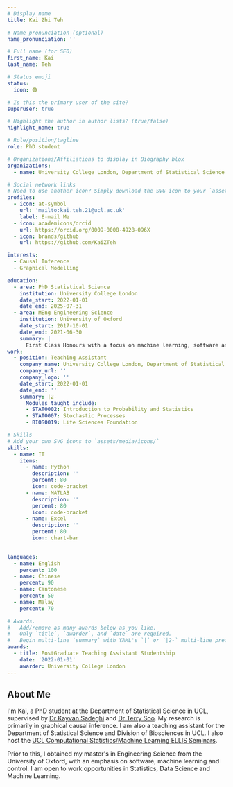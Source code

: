 ```yaml
---
# Display name
title: Kai Zhi Teh

# Name pronunciation (optional)
name_pronunciation: ''

# Full name (for SEO)
first_name: Kai
last_name: Teh

# Status emoji
status:
  icon: 🟢

# Is this the primary user of the site?
superuser: true

# Highlight the author in author lists? (true/false)
highlight_name: true

# Role/position/tagline
role: PhD student

# Organizations/Affiliations to display in Biography blox
organizations:
  - name: University College London, Department of Statistical Science

# Social network links
# Need to use another icon? Simply download the SVG icon to your `assets/media/icons/` folder.
profiles:
  - icon: at-symbol
    url: 'mailto:kai.teh.21@ucl.ac.uk'
    label: E-mail Me
  - icon: academicons/orcid
    url: https://orcid.org/0009-0008-4928-096X
  - icon: brands/github
    url: https://github.com/KaiZTeh

interests:
  - Causal Inference
  - Graphical Modelling

education:
  - area: PhD Statistical Science
    institution: University College London
    date_start: 2022-01-01
    date_end: 2025-07-31
  - area: MEng Engineering Science 
    institution: University of Oxford
    date_start: 2017-10-01
    date_end: 2021-06-30
    summary: |
      First Class Honours with a focus on machine learning, software and control
work:
  - position: Teaching Assistant
    company_name: University College London, Department of Statistical Science, Division of Biosciences
    company_url: ''
    company_logo: ''
    date_start: 2022-01-01
    date_end: ''
    summary: |2-
      Modules taught include:
      - STAT0002: Introduction to Probability and Statistics
      - STAT0007: Stochastic Processes
      - BIOS0019: Life Sciences Foundation

# Skills
# Add your own SVG icons to `assets/media/icons/`
skills:
  - name: IT
    items:
      - name: Python
        description: ''
        percent: 80
        icon: code-bracket
      - name: MATLAB
        description: ''
        percent: 80
        icon: code-bracket
      - name: Excel
        description: ''
        percent: 80
        icon: chart-bar
 

languages:
  - name: English
    percent: 100
  - name: Chinese
    percent: 90
  - name: Cantonese
    percent: 50
  - name: Malay
    percent: 70

# Awards.
#   Add/remove as many awards below as you like.
#   Only `title`, `awarder`, and `date` are required.
#   Begin multi-line `summary` with YAML's `|` or `|2-` multi-line prefix and indent 2 spaces below.
awards:
  - title: PostGraduate Teaching Assistant Studentship
    date: '2022-01-01'
    awarder: University College London
---
```


## About Me

I'm Kai, a PhD student at the Department of Statistical Science in UCL, supervised by [Dr Kayvan Sadeghi](https://www.homepages.ucl.ac.uk/~ucakksa/) and [Dr Terry Soo](https://tsoo-math.github.io/). My research is primarily in graphical causal inference. I am also a teaching assistant for the Department of Statistical Science and Division of Biosciences in UCL. I also host the [UCL Computational Statistics/Machine Learning ELLIS Seminars](https://ucl-ellis.github.io/jt_csml_seminar_home/).

Prior to this, I obtained my master's in Engineering Science from the University of Oxford, with an emphasis on software, machine learning and control. I am open to work opportunities in Statistics, Data Science and Machine Learning.

